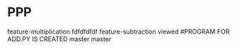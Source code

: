 # PPP
feature-multiplication
fdfdfdfdf
feature-subtraction
viewed
#PROGRAM FOR ADD.PY IS CREATED
master
master
